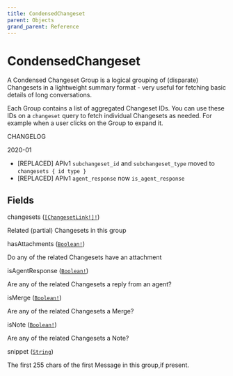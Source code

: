 ```yaml
---
title: CondensedChangeset
parent: Objects
grand_parent: Reference
---
```


# CondensedChangeset

A Condensed Changeset Group is a logical grouping of (disparate) Changesets in a
lightweight summary format - very useful for fetching basic details of long
conversations.

Each Group contains a list of aggregated Changeset IDs. You can use these
IDs on a `changeset` query to fetch individual Changesets as needed. For
example when a user clicks on the Group to expand it.

CHANGELOG

2020-01
  - [REPLACED] APIv1 `subchangeset_id` and `subchangeset_type` moved to `changesets { id type }`
  - [REPLACED] APIv1 `agent_response` now `is_agent_response`

## Fields

<div class="field-entry ">
  <span id="changesets" class="field-name anchored">changesets (<code><a href="/docs/reference/object/changesetlink">[ChangesetLink!]!</a></code>)</span>

  <div class="description-wrapper">
   <p>Related (partial) Changesets in this group</p>

  </div>
</div>

<div class="field-entry ">
  <span id="hasattachments" class="field-name anchored">hasAttachments (<code><a href="/docs/reference/scalar/boolean">Boolean!</a></code>)</span>

  <div class="description-wrapper">
   <p>Do any of the related Changesets have an attachment</p>

  </div>
</div>

<div class="field-entry ">
  <span id="isagentresponse" class="field-name anchored">isAgentResponse (<code><a href="/docs/reference/scalar/boolean">Boolean!</a></code>)</span>

  <div class="description-wrapper">
   <p>Are any of the related Changesets a reply from an agent?</p>

  </div>
</div>

<div class="field-entry ">
  <span id="ismerge" class="field-name anchored">isMerge (<code><a href="/docs/reference/scalar/boolean">Boolean!</a></code>)</span>

  <div class="description-wrapper">
   <p>Are any of the related Changesets a Merge?</p>

  </div>
</div>

<div class="field-entry ">
  <span id="isnote" class="field-name anchored">isNote (<code><a href="/docs/reference/scalar/boolean">Boolean!</a></code>)</span>

  <div class="description-wrapper">
   <p>Are any of the related Changesets a Note?</p>

  </div>
</div>

<div class="field-entry ">
  <span id="snippet" class="field-name anchored">snippet (<code><a href="/docs/reference/scalar/string">String</a></code>)</span>

  <div class="description-wrapper">
   <p>The first 255 chars of the first Message in this group,if present.</p>

  </div>
</div>

